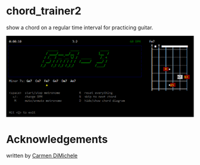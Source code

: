 # chord_trainer2
show a chord on a regular time interval for practicing guitar.

![chord_trainer2](screenshot_1.png "chord_trainer2.py screenshot")

<!--
# [Demo Video](chord_trainer_demo_1.mp4 "chord_trainer.py demo video")


# usage
```
usage: .\chord_trainer.py -i <device ID> -o <device ID> -b <bpm> -c <chords> -d -v <device> -h

-i <device ID>, --input   : use this device ID for input
-o <device ID>, --output  : use this device ID for output
-b <bpm>,       --bpm     : set tempo to <bpm>
-c <chords>,    --chords  : use comma separated list as chart (eg. "-c Am,D,Gm,C")
-d,             --devices : list all audio devices
-e <beats>,     --beats   : beats per chord
-v <device>,    --verbose : show device(s) with verbose info (eg. "-v Speaker" shows all
                            devices with "Speaker" in its name)
-h,             --help    : show usage information
```
   -->
  
# Acknowledgements
written by [Carmen DiMichele](https://dimichelec.wixsite.com/carmendimichele) 

